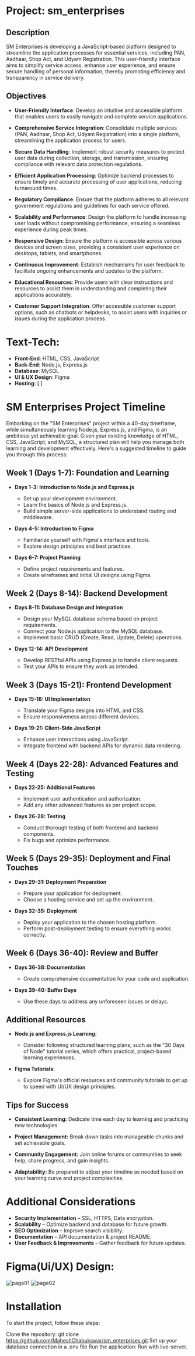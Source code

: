 
# Project: sm_enterprises

## Description

SM Enterprises is developing a JavaScript-based platform designed to streamline the application processes for essential services, including PAN, Aadhaar, Shop Act, and Udyam Registration. This user-friendly interface aims to simplify service access, enhance user experience, and ensure secure handling of personal information, thereby promoting efficiency and transparency in service delivery.

## Objectives

- **User-Friendly Interface**: Develop an intuitive and accessible platform that enables users to easily navigate and complete service applications.

- **Comprehensive Service Integration**: Consolidate multiple services (PAN, Aadhaar, Shop Act, Udyam Registration) into a single platform, streamlining the application process for users.

- **Secure Data Handling**: Implement robust security measures to protect user data during collection, storage, and transmission, ensuring compliance with relevant data protection regulations.

- **Efficient Application Processing**: Optimize backend processes to ensure timely and accurate processing of user applications, reducing turnaround times.

- **Regulatory Compliance**: Ensure that the platform adheres to all relevant government regulations and guidelines for each service offered.

- **Scalability and Performance**: Design the platform to handle increasing user loads without compromising performance, ensuring a seamless experience during peak times.

- **Responsive Design**: Ensure the platform is accessible across various devices and screen sizes, providing a consistent user experience on desktops, tablets, and smartphones.

- **Continuous Improvement**: Establish mechanisms for user feedback to facilitate ongoing enhancements and updates to the platform.

- **Educational Resources**: Provide users with clear instructions and resources to assist them in understanding and completing their applications accurately.

- **Customer Support Integration**: Offer accessible customer support options, such as chatbots or helpdesks, to assist users with inquiries or issues during the application process.


# Text-Tech:

- **Front-End**: HTML, CSS, JavaScript
- **Back-End**: Node.js, Express.js
- **Database**: MySQL
- **UI & UX Design**: Figma
- **Hosting**: [      ]



# SM Enterprises Project Timeline

Embarking on the "SM Enterprises" project within a 40-day timeframe, while simultaneously learning Node.js, Express.js, and Figma, is an ambitious yet achievable goal. Given your existing knowledge of HTML, CSS, JavaScript, and MySQL, a structured plan will help you manage both learning and development effectively. Here's a suggested timeline to guide you through this process:

## Week 1 (Days 1-7): Foundation and Learning

- **Days 1-3: Introduction to Node.js and Express.js**
  - Set up your development environment.
  - Learn the basics of Node.js and Express.js.
  - Build simple server-side applications to understand routing and middleware.

- **Days 4-5: Introduction to Figma**
  - Familiarize yourself with Figma's interface and tools.
  - Explore design principles and best practices.

- **Days 6-7: Project Planning**
  - Define project requirements and features.
  - Create wireframes and initial UI designs using Figma.

## Week 2 (Days 8-14): Backend Development

- **Days 8-11: Database Design and Integration**
  - Design your MySQL database schema based on project requirements.
  - Connect your Node.js application to the MySQL database.
  - Implement basic CRUD (Create, Read, Update, Delete) operations.

- **Days 12-14: API Development**
  - Develop RESTful APIs using Express.js to handle client requests.
  - Test your APIs to ensure they work as intended.

## Week 3 (Days 15-21): Frontend Development

- **Days 15-18: UI Implementation**
  - Translate your Figma designs into HTML and CSS.
  - Ensure responsiveness across different devices.

- **Days 19-21: Client-Side JavaScript**
  - Enhance user interactions using JavaScript.
  - Integrate frontend with backend APIs for dynamic data rendering.

## Week 4 (Days 22-28): Advanced Features and Testing

- **Days 22-25: Additional Features**
  - Implement user authentication and authorization.
  - Add any other advanced features as per project scope.

- **Days 26-28: Testing**
  - Conduct thorough testing of both frontend and backend components.
  - Fix bugs and optimize performance.

## Week 5 (Days 29-35): Deployment and Final Touches

- **Days 29-31: Deployment Preparation**
  - Prepare your application for deployment.
  - Choose a hosting service and set up the environment.

- **Days 32-35: Deployment**
  - Deploy your application to the chosen hosting platform.
  - Perform post-deployment testing to ensure everything works correctly.

## Week 6 (Days 36-40): Review and Buffer

- **Days 36-38: Documentation**
  - Create comprehensive documentation for your code and application.

- **Days 39-40: Buffer Days**
  - Use these days to address any unforeseen issues or delays.

## Additional Resources

- **Node.js and Express.js Learning:**
  - Consider following structured learning plans, such as the "30 Days of Node" tutorial series, which offers practical, project-based learning experiences.

- **Figma Tutorials:**
  - Explore Figma's official resources and community tutorials to get up to speed with UI/UX design principles.

## Tips for Success

- **Consistent Learning:** Dedicate time each day to learning and practicing new technologies.

- **Project Management:** Break down tasks into manageable chunks and set achievable goals.

- **Community Engagement:** Join online forums or communities to seek help, share progress, and gain insights.

- **Adaptability:** Be prepared to adjust your timeline as needed based on your learning curve and project complexities.

# Additional Considerations
- **Security Implementation** – SSL, HTTPS, Data encryption.  
- **Scalability** – Optimize backend and database for future growth.  
- **SEO Optimization** – Improve search visibility.  
- **Documentation** – API documentation & project README.  
- **User Feedback & Improvements** – Gather feedback for future updates. 

# Figma(Ui/UX) Design:
![page01](Public\Assets\Artifacts\Ui_01.jpg)
![page02](Public\Assets\Artifacts\Ui_02.jpg)

# Installation
To start the project, follow these steps:

Clone the repository: git clone https://github.com/MaheshChabukswar/sm_enterprises.git
Set up your database connection in a .env file
Run the application: Run with live-server.

